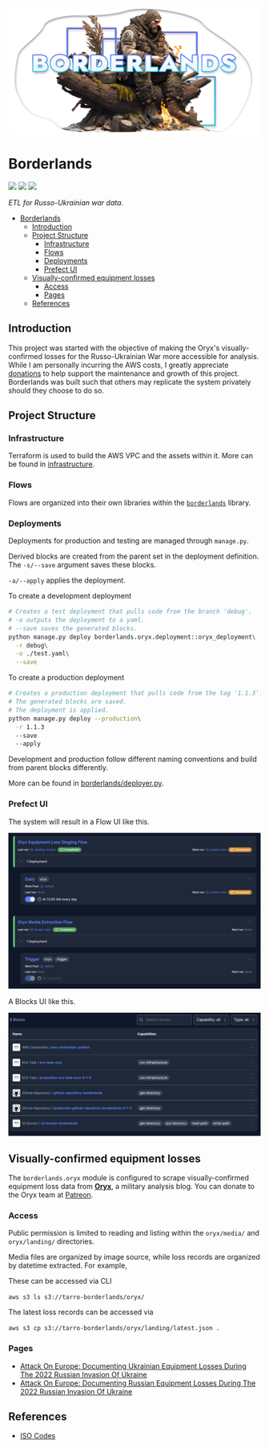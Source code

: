 [![](./assets/borderlands%20soldier%20header.png)](https://www.midjourney.com/app/jobs/c2dff0de-6977-4260-9368-95ec2b0752e6/)

# Borderlands

![](https://patreon.com/tarrodot?utm_medium=clipboard_copy&utm_source=copyLink&utm_campaign=creatorshare_creator&utm_content=join_link)
<a href="https://patreon.com/tarrodot" target="_blank"><img src="https://img.shields.io/badge/Donate-Patreon-blue"></a>
<a href="https://tarro-borderlands.s3.amazonaws.com/oryx/landing/latest.json" target="_blank"><img src="https://img.shields.io/badge/Oryx_Dataset-fff"></a>

*ETL for Russo-Ukrainian war data.*

- [Borderlands](#borderlands)
  - [Introduction](#introduction)
  - [Project Structure](#project-structure)
    - [Infrastructure](#infrastructure)
    - [Flows](#flows)
    - [Deployments](#deployments)
    - [Prefect UI](#prefect-ui)
  - [Visually-confirmed equipment losses](#visually-confirmed-equipment-losses)
    - [Access](#access)
    - [Pages](#pages)
  - [References](#references)

## Introduction

This project was started with the objective of making the Oryx's visually-confirmed losses for the Russo-Ukrainian War more accessible for analysis. While I am personally incurring the AWS costs, I greatly appreciate [donations](https://patreon.com/tarrodot?utm_medium=clipboard_copy&utm_source=copyLink&utm_campaign=creatorshare_creator&utm_content=join_link) to help support the maintenance and growth of this project. Borderlands was built such that others may replicate the system privately should they choose to do so.



## Project Structure

### Infrastructure

Terraform is used to build the AWS VPC and the assets within it. More can be found in [infrastructure](./infrastructure).

### Flows

Flows are organized into their own libraries within the [`borderlands`](./borderlands) library.

### Deployments

Deployments for production and testing are managed through `manage.py`.

Derived blocks are created from the parent set in the deployment definition. The `-s/--save` argument saves these blocks.

`-a/--apply` applies the deployment.

To create a development deployment

```bash
# Creates a test deployment that pulls code from the branch 'debug'.
# -o outputs the deployment to a yaml.
# --save saves the generated blocks.
python manage.py deploy borderlands.oryx.deployment::oryx_deployment\
  -r debug\
  -o ./test.yaml\
  --save
```

To create a production deployment

```bash
# Creates a production deployment that pulls code from the tag '1.1.3'.
# The generated blocks are saved.
# The deployment is applied.
python manage.py deploy --production\
  -r 1.1.3
  --save
  --apply
```

Development and production follow different naming conventions and build from parent blocks differently.

More can be found in [borderlands/deployer.py](./borderlands/deployer.py).

### Prefect UI

The system will result in a Flow UI like this.

![Oryx Flows and Deployments](./assets/flows%20and%20deployments.png)

A Blocks UI like this.

![Oryx Blocks](./assets/blocks.png)

## Visually-confirmed equipment losses

The `borderlands.oryx` module is configured to scrape visually-confirmed equipment loss data
from [**Oryx**](https://www.oryxspioenkop.com/), a military analysis blog. You can donate to
the Oryx team at [Patreon](https://www.patreon.com/oryxspioenkop).

### Access

Public permission is limited to reading and listing within the `oryx/media/` and `oryx/landing/` directories.

Media files are organized by image source, while loss records are organized by datetime extracted. For example,



These can be accessed via CLI

`aws s3 ls s3://tarro-borderlands/oryx/`

The latest loss records can be accessed via

`aws s3 cp s3://tarro-borderlands/oryx/landing/latest.json .`

### Pages

- [Attack On Europe: Documenting Ukrainian Equipment Losses During The 2022 Russian Invasion Of Ukraine](https://www.oryxspioenkop.com/2022/02/attack-on-europe-documenting-ukrainian.html)
- [Attack On Europe: Documenting Russian Equipment Losses During The 2022 Russian Invasion Of Ukraine](https://www.oryxspioenkop.com/2022/02/attack-on-europe-documenting-equipment.html)

## References

- [ISO Codes](https://www.iso.org/obp/ui/#home)
